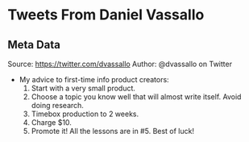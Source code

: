 # Tweets From Daniel Vassallo

## Meta Data

Source:  https://twitter.com/dvassallo 
Author: @dvassallo on Twitter

- My advice to first-time info product creators:
  1. Start with a very small product.
  2. Choose a topic you know well that will almost write itself. Avoid doing research.
  3. Timebox production to 2 weeks.
  4. Charge $10.
  5. Promote it!
  All the lessons are in #5. Best of luck!
